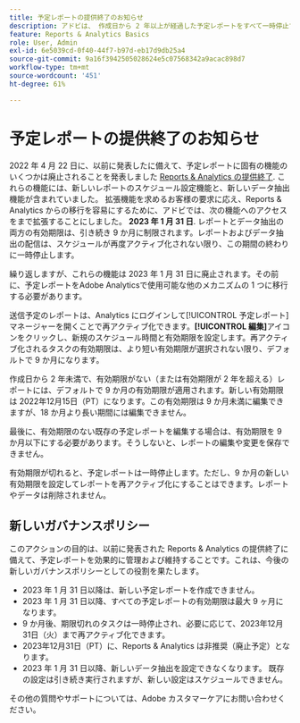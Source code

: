 ```yaml
---
title: 予定レポートの提供終了のお知らせ
description: アドビは、 作成日から 2 年以上が経過した予定レポートをすべて一時停止する予定です。
feature: Reports & Analytics Basics
role: User, Admin
exl-id: 6e5039cd-0f40-44f7-b97d-eb17d9db25a4
source-git-commit: 9a16f3942505028624e5c07568342a9acac898d7
workflow-type: tm+mt
source-wordcount: '451'
ht-degree: 61%

---
```


# 予定レポートの提供終了のお知らせ

2022 年 4 月 22 日に、以前に発表したに備えて、予定レポートに固有の機能のいくつかは廃止されることを発表しました [Reports &amp; Analytics の提供終了](https://express.adobe.com/page/6WnF8JK6IRDhf/). これらの機能には、新しいレポートのスケジュール設定機能と、新しいデータ抽出機能が含まれていました。 拡張機能を求めるお客様の要求に応え、Reports &amp; Analytics からの移行を容易にするために、アドビでは、次の機能へのアクセスをまで拡張することにしました。 **2023 年 1 月 31 日**. レポートとデータ抽出の両方の有効期限は、引き続き 9 か月に制限されます。レポートおよびデータ抽出の配信は、スケジュールが再度アクティブ化されない限り、この期間の終わりに一時停止します。

繰り返しますが、これらの機能は 2023 年 1 月 31 日に廃止されます。その前に、予定レポートをAdobe Analyticsで使用可能な他のメカニズムの 1 つに移行する必要があります。

送信予定のレポートは、Analytics にログインして[!UICONTROL 予定レポート]マネージャーを開くことで再アクティブ化できます。**[!UICONTROL 編集]**&#x200B;アイコンをクリックし、新規のスケジュール時間と有効期限を設定します。再アクティブ化されるタスクの有効期限は、より短い有効期限が選択されない限り、デフォルトで 9 か月になります。

作成日から 2 年未満で、有効期限がない（または有効期限が 2 年を超える）レポートには、デフォルトで 9 か月の有効期限が適用されます。新しい有効期限は 2022年12月15日（PT）になります。この有効期限は 9 か月未満に編集できますが、18 か月より長い期間には編集できません。

最後に、有効期限のない既存の予定レポートを編集する場合は、有効期限を 9 か月以下にする必要があります。そうしないと、レポートの編集や変更を保存できません。

有効期限が切れると、予定レポートは一時停止します。ただし、9 か月の新しい有効期限を設定してレポートを再アクティブ化にすることはできます。レポートやデータは削除されません。

## 新しいガバナンスポリシー

このアクションの目的は、以前に発表された Reports &amp; Analytics の提供終了に備えて、予定レポートを効果的に管理および維持することです。これは、今後の新しいガバナンスポリシーとしての役割を果たします。

* 2023 年 1 月 31 日以降は、新しい予定レポートを作成できません。
* 2023 年 1 月 31 日以降、すべての予定レポートの有効期限は最大 9 ヶ月になります。
* 9 か月後、期限切れのタスクは一時停止され、必要に応じて、2023年12月31日（火）まで再アクティブ化できます。
* 2023年12月31日（PT）に、Reports &amp; Analytics は非推奨（廃止予定）となります。
* 2023 年 1 月 31 日以降、新しいデータ抽出を設定できなくなります。 既存の設定は引き続き実行されますが、新しい設定はスケジュールできません。

その他の質問やサポートについては、Adobe カスタマーケアにお問い合わせください。
